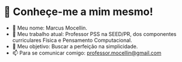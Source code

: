 # 👋 Conheçe-me a mim mesmo!

- 👀 Meu nome: Marcus Mocellin.
- 🌱 Meu trabalho atual: Professor PSS na SEED/PR, dos componentes curriculares Física e Pensamento Computacional.
- 💞️ Meu objetivo: Buscar a perfeição na simplicidade.
- 📫 Para se comunicar comigo: professor.mocellin@gmail.com

<!---
marcus-mocellin/marcus-mocellin is a ✨ special ✨ repository because its `README.md` (this file) appears on your GitHub profile.
You can click the Preview link to take a look at your changes.
--->
